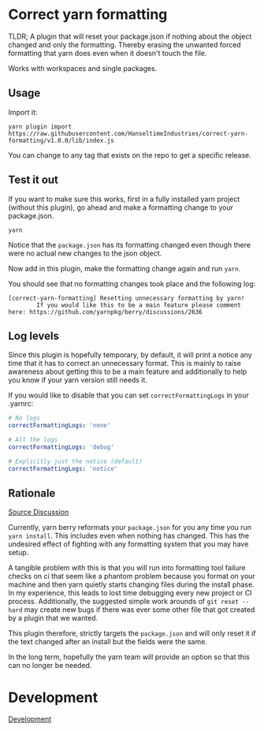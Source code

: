 # Correct yarn formatting

TLDR; A plugin that will reset your package.json if nothing about the object changed and only the formatting. Thereby erasing
the unwanted forced formatting that yarn does even when it doesn't touch the file.

Works with workspaces and single packages.

## Usage

Import it:

```shell
yarn plugin import https://raw.githubusercontent.com/HanseltimeIndustries/correct-yarn-formatting/v1.0.0/lib/index.js
```

You can change to any tag that exists on the repo to get a specific release.

## Test it out

If you want to make sure this works, first in a fully installed yarn project (without this plugin), go ahead and make a formatting change to your package.json.

`yarn`

Notice that the `package.json` has its formatting changed even though there were no actual new changes to the json object.

Now add in this plugin, make the formatting change again and run `yarn`.

You should see that no formatting changes took place and the following log:

```shell
[correct-yarn-formatting] Resetting unnecessary formatting by yarn!
        If you would like this to be a main feature please comment here: https://github.com/yarnpkg/berry/discussions/2636
```

## Log levels

Since this plugin is hopefully temporary, by default, it will print a notice any time that it has to correct an unnecessary format.
This is mainly to raise awareness about getting this to be a main feature and additionally to help you know if your yarn version still needs it.

If you would like to disable that you can set `correctFormattingLogs` in your .yarnrc:

```yaml
# No logs
correctFormattingLogs: 'none'

# All the logs
correctFormattingLogs: 'debug'

# Explicitly just the notice (default)
correctFormattingLogs: 'notice'
```

## Rationale

[Source Discussion](https://github.com/yarnpkg/berry/discussions/2636)

Currently, yarn berry reformats your `package.json` for you any time you run `yarn install`.  This includes
even when nothing has changed.  This has the undesired effect of fighting with any formatting system that you may have setup.

A tangible problem with this is that you will run into formatting tool failure checks on ci that seem like a phantom problem because
you format on your machine and then yarn quietly starts changing files during the install phase.  In my experience, this leads to lost time
debugging every new project or CI process.  Additionally, the suggested simple work arounds of `git reset --hard` may create new bugs if there
was ever some other file that got created by a plugin that we wanted.

This plugin therefore, strictly targets the `package.json` and will only reset it if the text changed after an install but the fields were the
same.

In the long term, hopefully the yarn team will provide an option so that this can no longer be needed.

# Development

[Development](./DEVELOPMENT.md)
